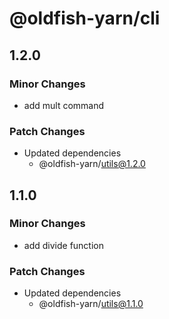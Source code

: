 # @oldfish-yarn/cli

## 1.2.0

### Minor Changes

- add mult command

### Patch Changes

- Updated dependencies
  - @oldfish-yarn/utils@1.2.0

## 1.1.0

### Minor Changes

- add divide function

### Patch Changes

- Updated dependencies
  - @oldfish-yarn/utils@1.1.0
